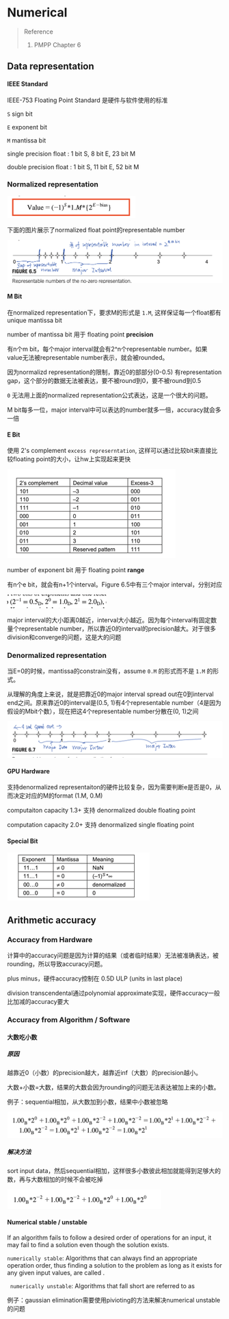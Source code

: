 # Numerical

> Reference
>
> 1. PMPP Chapter 6



## Data representation

#### IEEE Standard

IEEE-753 Floating Point Standard 是硬件与软件使用的标准

`S` sign bit

`E` exponent bit

`M` mantissa bit



single precision float : 1 bit S, 8 bit E, 23 bit M

double precision float : 1 bit S, 11 bit E, 52 bit M



### Normalized representation



<img src="Note.assets/Screen Shot 2022-06-01 at 2.21.54 PM.png" alt="Screen Shot 2022-06-01 at 2.21.54 PM" style="zoom:50%;" />



下面的图片展示了normalized float point的representable number

<img src="Note.assets/Screen Shot 2022-06-01 at 2.25.08 PM.png" alt="Screen Shot 2022-06-01 at 2.25.08 PM" style="zoom:50%;" />



#### M Bit

在normalized representation下，要求M的形式是 `1.M`, 这样保证每一个float都有unique mantissa bit

number of mantissa bit 用于 floating point **precision**

有n个m bit，每个major interval就会有2^n个representable number。如果value无法被representable number表示，就会被rounded。

因为normalizd representation的限制，靠近0的部部分(0-0.5) 有representation gap，这个部分的数据无法被表达，要不被round到0，要不被round到0.5

`0` 无法用上面的normalized representation公式表达，这是一个很大的问题。

M bit每多一位，major interval中可以表达的number就多一倍，accuracy就会多一倍



#### E Bit

使用 2's complement `excess represerntation`, 这样可以通过比较bit来直接比较floating point的大小，让hw上实现起来更快

<img src="Note.assets/Screen Shot 2022-06-01 at 2.24.29 PM.png" alt="Screen Shot 2022-06-01 at 2.24.29 PM" style="zoom:50%;" />

number of exponent bit 用于 floating point **range**

有n个e bit，就会有n+1个interval。Figure 6.5中有三个major interval，分别对应

<img src="Note.assets/Screen Shot 2022-06-01 at 2.42.41 PM.png" alt="Screen Shot 2022-06-01 at 2.42.41 PM" style="zoom:50%;" />

major interval的大小距离0越近，interval大小越近。因为每个interval有固定数量个representable number，所以靠近0的interval的precision越大。对于很多division和converge的问题，这是大的问题



### Denormalized representation

当E=0的时候，mantissa的constrain没有，assume `0.M` 的形式而不是 `1.M` 的形式。

从理解的角度上来说，就是把靠近0的major interval spread out在0到interval end之间。原来靠近0的interval是(0.5, 1)有4个representable number（4是因为假设的Mbit个数），现在把这4个representable number分散在(0, 1)之间

<img src="Note.assets/Screen Shot 2022-06-01 at 2.47.17 PM.png" alt="Screen Shot 2022-06-01 at 2.47.17 PM" style="zoom:50%;" />





#### GPU Hardware

支持denormalized representaiton的硬件比较复杂，因为需要判断e是否是0，从而决定对应的M的format (1.M, 0.M)

computaiton capacity 1.3+ 支持 denormalized double floating point

computation capacity 2.0+ 支持 denormalized single floating point



#### Special Bit

<img src="Note.assets/Screen Shot 2022-06-01 at 2.52.02 PM.png" alt="Screen Shot 2022-06-01 at 2.52.02 PM" style="zoom:50%;" />



## Arithmetic accuracy

### Accuracy from Hardware

计算中的accuracy问题是因为计算的结果（或者临时结果）无法被准确表达，被rounding，所以导致accuracy问题。

plus minus，硬件accuracy控制在 0.5D ULP (units in last place)

division transcendental通过polynomial approximate实现，硬件accuracy一般比加减的accuracy要大



### Accuracy from Algorithm / Software

#### 大数吃小数

##### 原因

越靠近0（小数）的precision越大，越靠近inf（大数）的precision越小。

大数+小数=大数，结果的大数会因为rounding的问题无法表达被加上来的小数。



例子：sequential相加，从大数加到小数，结果中小数被忽略

<img src="Note.assets/Screen Shot 2022-06-01 at 2.56.28 PM.png" alt="Screen Shot 2022-06-01 at 2.56.28 PM" style="zoom:50%;" />



##### 解决方法

sort input data，然后sequential相加，这样很多小数彼此相加就能得到足够大的数，再与大数相加的时候不会被吃掉

<img src="Note.assets/Screen Shot 2022-06-01 at 2.56.58 PM.png" alt="Screen Shot 2022-06-01 at 2.56.58 PM" style="zoom:50%;" />



#### Numerical stable / unstable

If an algorithm fails to follow a desired order of operations for an input, it may fail to find a solution even though the solution exists.

`numerically stable`: Algorithms that can always find an appropriate operation order, thus finding a solution to the problem as long as it exists for any given input values, are called . 

` numerically unstable`: Algorithms that fall short are referred to as



例子：gaussian elimination需要使用pivioting的方法来解决numerical unstable的问题